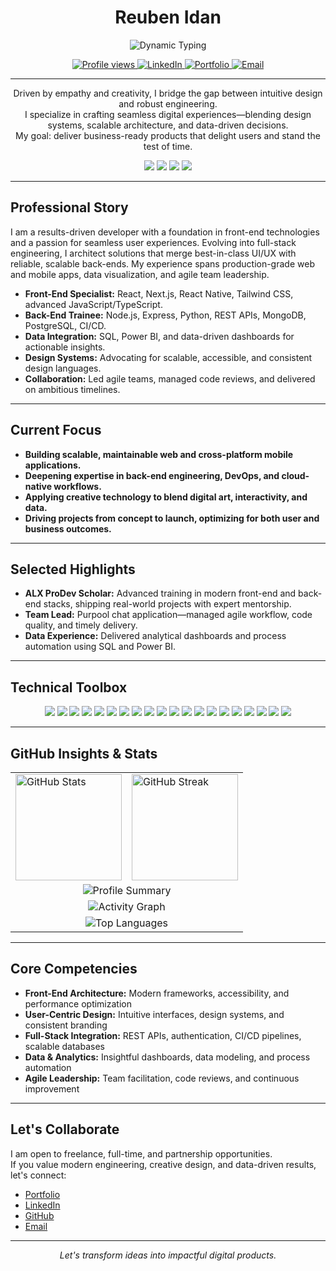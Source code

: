 <!-- HEADER -->
<h1 align="center">Reuben Idan</h1>
<p align="center">
  <img src="https://readme-typing-svg.demolab.com?font=Fira+Code&pause=1200&color=36BCF7&center=true&vCenter=true&width=700&lines=Engineer+Building+Modern+Digital+Experiences;Front-End+Specialist+|+Full-Stack+in+Progress;Design+Systems+%7C+Data+%7C+Delivery" alt="Dynamic Typing" />
</p>
<p align="center">
  <a href="https://github.com/reuben-idan">
    <img src="https://komarev.com/ghpvc/?username=reuben-idan&style=flat-square&color=36bcf7" alt="Profile views" />
  </a>
  <a href="https://www.linkedin.com/in/reuben-idan/">
    <img src="https://img.shields.io/badge/LinkedIn-Profile-blue?style=flat-square&logo=linkedin" alt="LinkedIn"/>
  </a>
  <a href="https://bit.ly/reuben-idan">
    <img src="https://img.shields.io/badge/Portfolio-Visit-darkorange?style=flat-square" alt="Portfolio"/>
  </a>
  <a href="mailto:idanreuben@gmail.com">
    <img src="https://img.shields.io/badge/Email-Contact-informational?style=flat-square&logo=gmail" alt="Email"/>
  </a>
</p>

<hr>

<!-- INTRODUCTION -->
<p align="center">
  Driven by empathy and creativity, I bridge the gap between intuitive design and robust engineering.<br>
  I specialize in crafting seamless digital experiences—blending design systems, scalable architecture, and data-driven decisions.<br>
  My goal: deliver business-ready products that delight users and stand the test of time.
</p>

<!-- QUICK FACTS -->
<p align="center">
  <img src="https://img.shields.io/badge/Primary-Front--End%20Development-36bcf7?style=flat-square" />
  <img src="https://img.shields.io/badge/Focus-Full--Stack%20Engineering-1da1f2?style=flat-square" />
  <img src="https://img.shields.io/badge/Passion-UI%2FUX%20%2B%20Data%20Integration-0a0fff?style=flat-square" />
  <img src="https://img.shields.io/badge/Location-Remote%20%2F%20Global-success?style=flat-square" />
</p>

---

## Professional Story

I am a results-driven developer with a foundation in front-end technologies and a passion for seamless user experiences. Evolving into full-stack engineering, I architect solutions that merge best-in-class UI/UX with reliable, scalable back-ends. My experience spans production-grade web and mobile apps, data visualization, and agile team leadership.

- **Front-End Specialist:** React, Next.js, React Native, Tailwind CSS, advanced JavaScript/TypeScript.
- **Back-End Trainee:** Node.js, Express, Python, REST APIs, MongoDB, PostgreSQL, CI/CD.
- **Data Integration:** SQL, Power BI, and data-driven dashboards for actionable insights.
- **Design Systems:** Advocating for scalable, accessible, and consistent design languages.
- **Collaboration:** Led agile teams, managed code reviews, and delivered on ambitious timelines.

---

## Current Focus

- **Building scalable, maintainable web and cross-platform mobile applications.**
- **Deepening expertise in back-end engineering, DevOps, and cloud-native workflows.**
- **Applying creative technology to blend digital art, interactivity, and data.**
- **Driving projects from concept to launch, optimizing for both user and business outcomes.**

---

## Selected Highlights

- **ALX ProDev Scholar:** Advanced training in modern front-end and back-end stacks, shipping real-world projects with expert mentorship.
- **Team Lead:** Purpool chat application—managed agile workflow, code quality, and timely delivery.
- **Data Experience:** Delivered analytical dashboards and process automation using SQL and Power BI.

---

## Technical Toolbox

<p align="center">
  <img src="https://img.shields.io/badge/HTML5-e34c26?style=flat-square&logo=html5&logoColor=white" />
  <img src="https://img.shields.io/badge/CSS3-1572b6?style=flat-square&logo=css3&logoColor=white" />
  <img src="https://img.shields.io/badge/JavaScript-f7df1e?style=flat-square&logo=javascript&logoColor=black" />
  <img src="https://img.shields.io/badge/TypeScript-3178c6?style=flat-square&logo=typescript&logoColor=white" />
  <img src="https://img.shields.io/badge/React-61dafb?style=flat-square&logo=react&logoColor=black" />
  <img src="https://img.shields.io/badge/Next.js-000000?style=flat-square&logo=nextdotjs&logoColor=white" />
  <img src="https://img.shields.io/badge/React%20Native-61dafb?style=flat-square&logo=react&logoColor=black" />
  <img src="https://img.shields.io/badge/Tailwind%20CSS-38bdf8?style=flat-square&logo=tailwindcss&logoColor=white" />
  <img src="https://img.shields.io/badge/Node.js-339933?style=flat-square&logo=nodedotjs&logoColor=white" />
  <img src="https://img.shields.io/badge/Express-000000?style=flat-square&logo=express&logoColor=white" />
  <img src="https://img.shields.io/badge/Python-3776ab?style=flat-square&logo=python&logoColor=white" />
  <img src="https://img.shields.io/badge/SQL-4479A1?style=flat-square&logo=postgresql&logoColor=white" />
  <img src="https://img.shields.io/badge/MongoDB-47A248?style=flat-square&logo=mongodb&logoColor=white" />
  <img src="https://img.shields.io/badge/PowerBI-f2c811?style=flat-square&logo=powerbi&logoColor=black" />
  <img src="https://img.shields.io/badge/Git-F05032?style=flat-square&logo=git&logoColor=white" />
  <img src="https://img.shields.io/badge/Jira-0052cc?style=flat-square&logo=jira&logoColor=white" />
  <img src="https://img.shields.io/badge/Trello-0079bf?style=flat-square&logo=trello&logoColor=white" />
  <img src="https://img.shields.io/badge/Jest-c21325?style=flat-square&logo=jest&logoColor=white" />
  <img src="https://img.shields.io/badge/CI%2FCD-0A0FFF?style=flat-square&logo=githubactions&logoColor=white" />
  <img src="https://img.shields.io/badge/Design%20Systems-informational?style=flat-square" />
</p>

---

## GitHub Insights & Stats

<table align="center">
<tr>
<td>
  <img src="https://github-readme-stats.vercel.app/api?username=reuben-idan&show_icons=true&theme=github_dark&count_private=true&hide_border=true" alt="GitHub Stats" height="170"/>
</td>
<td>
  <img src="https://github-readme-streak-stats.herokuapp.com/?user=reuben-idan&theme=github-dark-blue&hide_border=true" alt="GitHub Streak" height="170"/>
</td>
</tr>
<tr>
<td colspan="2" align="center">
  <img src="https://github-profile-summary-cards.vercel.app/api/cards/profile-details?username=reuben-idan&theme=github_dark" alt="Profile Summary" />
</td>
</tr>
<tr>
<td colspan="2" align="center">
  <img src="https://github-readme-activity-graph.vercel.app/graph?username=reuben-idan&bg_color=181824&color=36bcf7&line=5ad6fa&point=f7f7fa&area=true&hide_border=true" alt="Activity Graph" />
</td>
</tr>
<tr>
<td colspan="2" align="center">
  <img src="https://github-readme-stats.vercel.app/api/top-langs/?username=reuben-idan&layout=compact&theme=github_dark&hide_border=true" alt="Top Languages" />
</td>
</tr>
</table>

---

## Core Competencies

- **Front-End Architecture:** Modern frameworks, accessibility, and performance optimization
- **User-Centric Design:** Intuitive interfaces, design systems, and consistent branding
- **Full-Stack Integration:** REST APIs, authentication, CI/CD pipelines, scalable databases
- **Data & Analytics:** Insightful dashboards, data modeling, and process automation
- **Agile Leadership:** Team facilitation, code reviews, and continuous improvement

---

## Let's Collaborate

I am open to freelance, full-time, and partnership opportunities.  
If you value modern engineering, creative design, and data-driven results, let's connect:

- <a href="https://bit.ly/reuben-idan">Portfolio</a>
- <a href="https://www.linkedin.com/in/reuben-idan/">LinkedIn</a>
- <a href="https://github.com/reuben-idan">GitHub</a>
- <a href="mailto:idanreuben@gmail.com">Email</a>

---

<p align="center">
  <i>Let's transform ideas into impactful digital products.</i>
</p>
